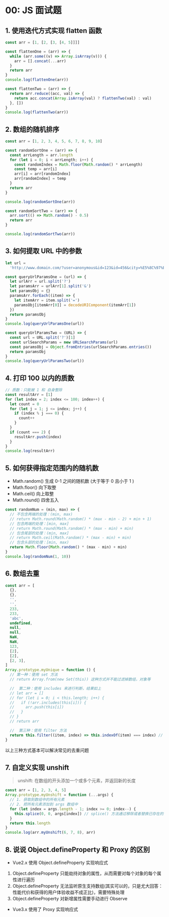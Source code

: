 # 00: JS 面试题

## 1. 使用迭代方式实现 flatten 函数

```js
const arr = [1, [2, [3, [4, 5]]]]

const flattenOne = (arr) => {
  while (arr.some((v) => Array.isArray(v))) {
    arr = [].concat(...arr)
  }
  return arr
}
console.log(flattenOne(arr))

const flattenTwo = (arr) => {
  return arr.reduce((acc, val) => {
    return acc.concat(Array.isArray(val) ? flattenTwo(val) : val)
  }, [])
}
console.log(flattenTwo(arr))
```

## 2. 数组的随机排序

```js
const arr = [1, 2, 3, 4, 5, 6, 7, 8, 9, 10]

const randomSortOne = (arr) => {
  const arrLength = arr.length
  for (let i = 0; i < arrLength; i++) {
    const randomIndex = Math.floor(Math.random() * arrLength)
    const temp = arr[i]
    arr[i] = arr[randomIndex]
    arr[randomIndex] = temp
  }
  return arr
}

console.log(randomSortOne(arr))

const randomSortTwo = (arr) => {
  arr.sort(() => Math.random() - 0.5)
  return arr
}

console.log(randomSortTwo(arr))
```

## 3. 如何提取 URL 中的参数

```js
let url =
  'http://www.domain.com/?user=anonymous&id=123&id=456&city=%E5%8C%97%E4%BA%AC&enabled'

const queryUrlParamsOne = (url) => {
  let urlArr = url.split('?')
  let paramsArr = urlArr[1].split('&')
  let paramsObj = {}
  paramsArr.forEach((item) => {
    let itemArr = item.split('=')
    paramsObj[itemArr[0]] = decodeURIComponent(itemArr[1])
  })
  return paramsObj
}
console.log(queryUrlParamsOne(url))

const queryUrlParamsTwo = (URL) => {
  const url = URL.split('?')[1]
  const urlSearchParams = new URLSearchParams(url)
  const paramsObj = Object.fromEntries(urlSearchParams.entries())
  return paramsObj
}
console.log(queryUrlParamsTwo(url))
```

## 4. 打印 100 以内的质数

```js
// 质数：只能被 1 和 自身整除
const resultArr = [1]
for (let index = 2; index <= 100; index++) {
  let count = 0
  for (let j = 1; j <= index; j++) {
    if (index % j === 0) {
      count++
    }
  }
  if (count === 2) {
    resultArr.push(index)
  }
}
console.log(resultArr)
```

## 5. 如何获得指定范围内的随机数

- Math.random() 生成 0-1 之间的随机数 (大于等于 0 且小于 1 )
- Math.floor() 向下取整
- Math.ceil() 向上取整
- Math.round() 四舍五入

```js
const randomNum = (min, max) => {
  // 不包含两端的处理：(min, max)
  // return Math.round(Math.random() * (max - min - 2) + min + 1)
  // 包含两端的处理：[min, max]
  // return Math.round(Math.random() * (max - min) + min)
  // 包含尾部的处理：(min, max]
  // return Math.ceil(Math.random() * (max - min) + min)
  // 包含头部的处理：[min, max)
  return Math.floor(Math.random() * (max - min) + min)
}
console.log(randomNum(1, 10))
```

## 6. 数组去重

```js
const arr = [
  {},
  {},
  '',
  '',
  233,
  233,
  'abc',
  undefined,
  null,
  null,
  NaN,
  NaN,
  123,
  [2],
  [2],
  [2, 3],
]
Array.prototype.myUnique = function () {
  // 第一种：使用 set 方法
  // return Array.from(new Set(this)) 这种方式并不能过滤掉数组，对象等

  //  第二种：使用 includes 来进行判断，结果如上
  // let arr = []
  // for (let i = 0; i < this.length; i++) {
  //   if (!arr.includes(this[i])) {
  //     arr.push(this[i])
  //   }
  // }
  // return arr

  //  第三种：使用 filter 方法
  return this.filter((item, index) => this.indexOf(item) === index) // 同样无法避免引用类型重复的问题
}
```

以上三种方式基本可以解决常见的去重问题

## 7. 自定义实现 unshift

> unshift: 在数组的开头添加一个或多个元素，并返回新的长度

```js
const arr = [1, 2, 3, 4, 5]
Array.prototype.myUnshift = function (...args) {
  // 1. 获取到数组中的所有元素
  // 2. 把所有元素添加到 args 数组中
  for (let index = args.length - 1; index >= 0; index--) {
    this.splice(0, 0, args[index]) // splice() 方法通过移除或者替换已存在的元素和/或添加新元素就地改变一个数组的内容。
  }
  return this.length
}
console.log(arr.myUnshift(6, 7, 8), arr)
```

## 8. 说说 Object.defineProperty 和 Proxy 的区别

- Vue2.x 使用 Object.defineProperty 实现响应式

1. Object.defineProperty 只能劫持对象的属性，从而需要对每个对象的每个属性进行遍历
2. Object.defineProperty 无法监听原生支持数组(其实可以的，只是尤大回答：性能代价和获得的用户体验收益不成正比)，需要特殊处理
3. Object.defineProperty 对新增属性需要手动进行 Observe

- Vue3.x 使用了 Proxy 实现响应式
